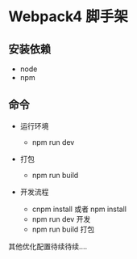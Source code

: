 # Webpack4 脚手架

## 安装依赖

- node
- npm

## 命令

- 运行环境
	- npm run dev
- 打包
	- npm run build

- 开发流程
	- cnpm install 或者 npm install
	- npm run dev 开发
	- npm run build 打包


其他优化配置待续待续....
